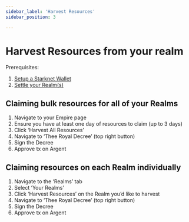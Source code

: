 ```yaml
---
sidebar_label: 'Harvest Resources'
sidebar_position: 3

---
```


# Harvest Resources from your realm

Prerequisites:
1. [Setup a Starknet Wallet](./wallet.md)
2. [Settle your Realm(s)](./settle.md)

## Claiming bulk resources for all of your Realms

1. Navigate to your Empire page
2. Ensure you have at least one day of resources to claim (up to 3 days)
3. Click ‘Harvest All Resources’
4. Navigate to ‘Thee Royal Decree’ (top right button)
5. Sign the Decree
6. Approve tx on Argent

## Claiming resources on each Realm individually

1. Navigate to the ‘Realms’ tab
2. Select ‘Your Realms’
3. Click ‘Harvest Resources’ on the Realm you’d like to harvest
4. Navigate to ‘Thee Royal Decree’ (top right button)
5. Sign the Decree
6. Approve tx on Argent
